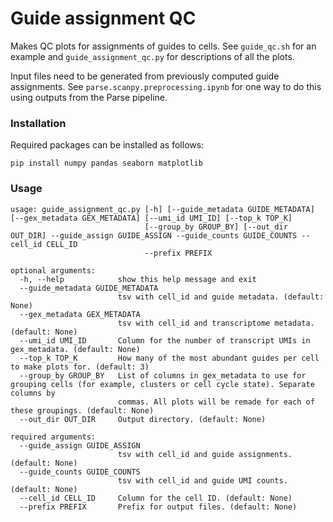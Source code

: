 # Guide assignment QC

Makes QC plots for assignments of guides to cells. See `guide_qc.sh` for an example and `guide_assignment_qc.py` for descriptions of all the plots.

Input files need to be generated from previously computed guide assignments. See `parse.scanpy.preprocessing.ipynb` for one way to do this using outputs from the Parse pipeline.

### Installation

Required packages can be installed as follows:
```
pip install numpy pandas seaborn matplotlib 
```

### Usage
```
usage: guide_assignment_qc.py [-h] [--guide_metadata GUIDE_METADATA] [--gex_metadata GEX_METADATA] [--umi_id UMI_ID] [--top_k TOP_K]
                              [--group_by GROUP_BY] [--out_dir OUT_DIR] --guide_assign GUIDE_ASSIGN --guide_counts GUIDE_COUNTS --cell_id CELL_ID
                              --prefix PREFIX

optional arguments:
  -h, --help            show this help message and exit
  --guide_metadata GUIDE_METADATA
                        tsv with cell_id and guide metadata. (default: None)
  --gex_metadata GEX_METADATA
                        tsv with cell_id and transcriptome metadata. (default: None)
  --umi_id UMI_ID       Column for the number of transcript UMIs in gex_metadata. (default: None)
  --top_k TOP_K         How many of the most abundant guides per cell to make plots for. (default: 3)
  --group_by GROUP_BY   List of columns in gex_metadata to use for grouping cells (for example, clusters or cell cycle state). Separate columns by
                        commas. All plots will be remade for each of these groupings. (default: None)
  --out_dir OUT_DIR     Output directory. (default: None)

required arguments:
  --guide_assign GUIDE_ASSIGN
                        tsv with cell_id and guide assignments. (default: None)
  --guide_counts GUIDE_COUNTS
                        tsv with cell_id and guide UMI counts. (default: None)
  --cell_id CELL_ID     Column for the cell ID. (default: None)
  --prefix PREFIX       Prefix for output files. (default: None)
```
